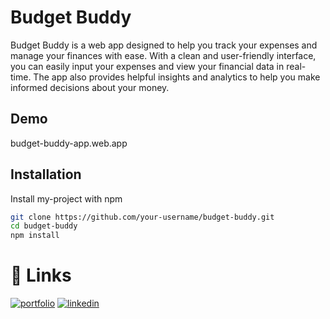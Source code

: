 
# Budget Buddy

Budget Buddy is a web app designed to help you track your expenses and manage your finances with ease. With a clean and user-friendly interface, you can easily input your expenses and view your financial data in real-time. The app also provides helpful insights and analytics to help you make informed decisions about your money.

## Demo

budget-buddy-app.web.app


## Installation

Install my-project with npm

```bash
git clone https://github.com/your-username/budget-buddy.git
cd budget-buddy
npm install
```

# 🔗 Links
[![portfolio](https://img.shields.io/badge/my_portfolio-000?style=for-the-badge&logo=ko-fi&logoColor=white)](https://miguelcamilo.dev)
[![linkedin](https://img.shields.io/badge/linkedin-0A66C2?style=for-the-badge&logo=linkedin&logoColor=white)](https://www.linkedin.com/in/miguel-camilo/)